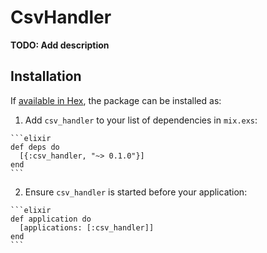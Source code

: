 # CsvHandler

**TODO: Add description**

## Installation

If [available in Hex](https://hex.pm/docs/publish), the package can be installed as:

  1. Add `csv_handler` to your list of dependencies in `mix.exs`:

    ```elixir
    def deps do
      [{:csv_handler, "~> 0.1.0"}]
    end
    ```

  2. Ensure `csv_handler` is started before your application:

    ```elixir
    def application do
      [applications: [:csv_handler]]
    end
    ```

